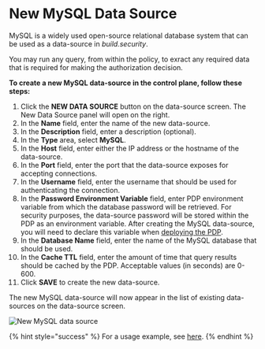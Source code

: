 # New MySQL Data Source

MySQL is a widely used open-source relational database system that can be used as a data-source in _build.security_.

You may run any query, from within the policy, to exract any required data that is required for making the authorization decision.


**To create a new MySQL data-source in the control plane, follow these steps:**

1. Click the **NEW DATA SOURCE** button on the data-source screen. The New Data Source panel will open on the right.
2. In the **Name** field, enter the name of the new data-source.
3. In the **Description** field, enter a description \(optional\).
4. In the **Type** area, select **MySQL**.
5. In the **Host** field, enter either the IP address or the hostname of the data-source.
6. In the **Port** field, enter the port that the data-source exposes for accepting connections.
7. In the **Username** field, enter the username that should be used for authenticating the connection.
8. In the **Password Environment Variable** field, enter PDP environment variable from which the database password will be retrieved. For security purposes, the data-source password will be stored within the PDP as an environment variable. After creating the MySQL data-source, you will need to declare this variable when [deploying the PDP](../policy-decision-points-pdp/pdp-deployments.md).
9. In the **Database Name** field, enter the name of the MySQL database that should be used.
10. In the **Cache TTL** field, enter the amount of time that query results should be cached by the PDP. Acceptable values \(in seconds\) are 0-600.
11. Click **SAVE** to create the new data-source.

The new MySQL data-source will now appear in the list of existing data-sources on the data-source screen.

![New MySQL data source](https://files.readme.io/1c3c0a3-Screen_Shot_2021-03-08_at_11.47.34.png)

{% hint style="success" %}
For a usage example, see [here](../library/built-in-functions/build.query_raw/mysql.md).
{% endhint %}

